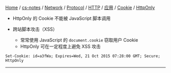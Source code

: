 [Home](https://mengxianbin.github.io) /
[cs-notes](https://mengxianbin.github.io/cs-notes/site) /
[Network](https://mengxianbin.github.io/cs-notes/site/Network) /
[Protocol](https://mengxianbin.github.io/cs-notes/site/Network/Protocol) /
[HTTP](https://mengxianbin.github.io/cs-notes/site/Network/Protocol/HTTP) /
[应用](https://mengxianbin.github.io/cs-notes/site/Network/Protocol/HTTP/%E5%BA%94%E7%94%A8) /
[Cookie](https://mengxianbin.github.io/cs-notes/site/Network/Protocol/HTTP/%E5%BA%94%E7%94%A8/Cookie) /
[HttpOnly](https://mengxianbin.github.io/cs-notes/site/Network/Protocol/HTTP/%E5%BA%94%E7%94%A8/Cookie/HttpOnly)

* HttpOnly 的 Cookie 不能被 JavaScript 脚本调用

* 跨站脚本攻击（XSS）
    * 常常使用 JavaScript 的 `document.cookie` 窃取用户 Cookie
    * HttpOnly 可在一定程度上避免 XSS 攻击

```http
Set-Cookie: id=a3fWa; Expires=Wed, 21 Oct 2015 07:28:00 GMT; Secure; HttpOnly
```

---
